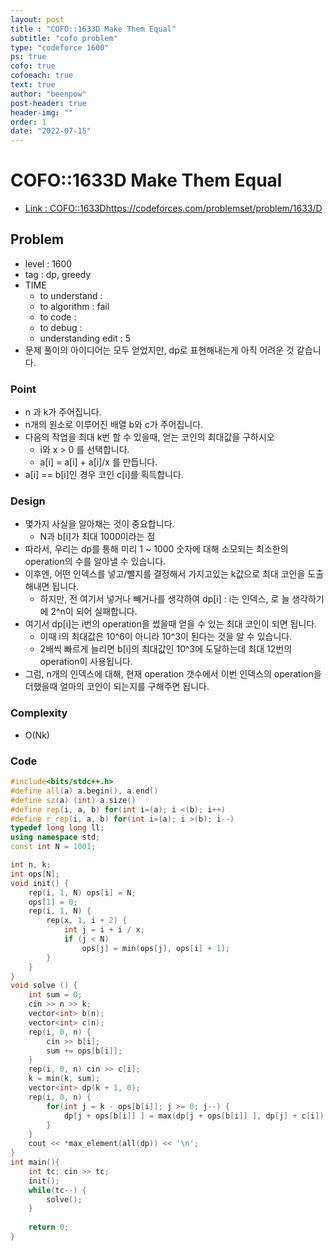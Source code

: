```yaml
---
layout: post
title : "COFO::1633D Make Them Equal"
subtitle: "cofo problem"
type: "codeforce 1600"
ps: true
cofo: true
cofoeach: true
text: true
author: "beenpow"
post-header: true
header-img: ""
order: 1
date: "2022-07-15"
---
```

# COFO::1633D Make Them Equal
- [Link : COFO::1633D]()https://codeforces.com/problemset/problem/1633/D


## Problem 

- level : 1600
- tag : dp, greedy
- TIME
  - to understand    : 
  - to algorithm     :  fail
  - to code          : 
  - to debug         : 
  - understanding edit :  5
- 문제 풀이의 아이디어는 모두 얻었지만, dp로 표현해내는게 아직 어려운 것 같습니다.

### Point
- n 과 k가 주어집니다.
- n개의 원소로 이루어진 배열 b와 c가 주어집니다.
- 다음의 작업을 최대 k번 할 수 있을때, 얻는 코인의 최대값을 구하시오
  - i와 x > 0 를 선택합니다.
  - a[i] = a[i] + a[i]/x 를 만듭니다.
- a[i] == b[i]인 경우 코인 c[i]를 획득합니다.

### Design
- 몇가지 사실을 알아채는 것이 중요합니다.
  - N과 b[i]가 최대 1000이라는 점
- 따라서, 우리는 dp를 통해 미리 1 ~ 1000 숫자에 대해 소모되는 최소한의 operation의 수를 알아낼 수 있습니다.
- 이후엔, 어떤 인덱스를 넣고/뺄지를 결정해서 가지고있는 k값으로 최대 코인을 도출해내면 됩니다.
  - 하지만, 전 여기서 넣거나 빼거나를 생각하여 dp[i] : i는 인덱스, 로 늘 생각하기에 2^n이 되어 실패합니다.
- 여기서 dp[i]는 i번의 operation을 썼을때 얻을 수 있는 최대 코인이 되면 됩니다.
  - 이때 i의 최대값은 10^6이 아니라 10^3이 된다는 것을 알 수 있습니다.
  - 2배씩 빠르게 늘리면 b[i]의 최대값인 10^3에 도달하는데 최대 12번의 operation이 사용됩니다.
- 그럼, n개의 인덱스에 대해, 현재 operation 갯수에서 이번 인덱스의 operation을 더했을때 얼마의 코인이 되는지를 구해주면 됩니다.

### Complexity
- O(Nk)

### Code

```cpp
#include<bits/stdc++.h>
#define all(a) a.begin(), a.end()
#define sz(a) (int) a.size()
#define rep(i, a, b) for(int i=(a); i <(b); i++)
#define r_rep(i, a, b) for(int i=(a); i >(b); i--)
typedef long long ll;
using namespace std;
const int N = 1001;

int n, k;
int ops[N];
void init() {
    rep(i, 1, N) ops[i] = N;
    ops[1] = 0;
    rep(i, 1, N) {
        rep(x, 1, i + 2) {
            int j = i + i / x;
            if (j < N)
                ops[j] = min(ops[j], ops[i] + 1);
        }
    }
}
void solve () {
    int sum = 0;
    cin >> n >> k;
    vector<int> b(n);
    vector<int> c(n);
    rep(i, 0, n) {
        cin >> b[i];
        sum += ops[b[i]];
    }
    rep(i, 0, n) cin >> c[i];
    k = min(k, sum);
    vector<int> dp(k + 1, 0);
    rep(i, 0, n) {
        for(int j = k - ops[b[i]]; j >= 0; j--) {
            dp[j + ops[b[i]] ] = max(dp[j + ops[b[i]] ], dp[j] + c[i]);
        }
    }
    cout << *max_element(all(dp)) << '\n';
}
int main(){
    int tc; cin >> tc;
    init();
    while(tc--) {
        solve();
    }
        
    return 0;
}

```
